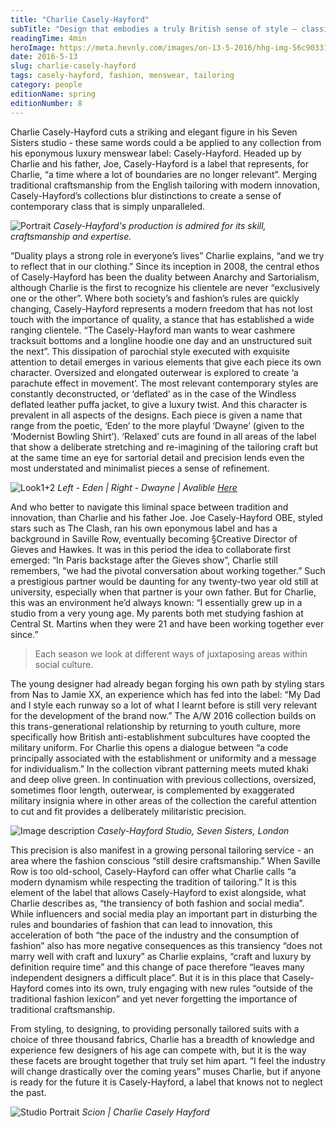 ```yaml
---
title: "Charlie Casely-Hayford"
subTitle: "Design that embodies a truly British sense of style – classic and refined "
readingTime: 4min
heroImage: https://meta.hevnly.com/images/on-13-5-2016/hhg-img-56c90331-6e23-4a75-8afd-82d62ebe5533.png
date: 2016-5-13
slug: charlie-casely-hayford
tags: casely-hayford, fashion, menswear, tailoring
category: people
editionName: spring
editionNumber: 8
---
```



Charlie Casely-Hayford cuts a striking and elegant figure in his Seven Sisters studio - these same words could a be applied to any collection from his eponymous luxury menswear label: Casely-Hayford. Headed up by Charlie and his father, Joe, Casely-Hayford is a label that represents, for Charlie, “a time where a lot of boundaries are no longer relevant”. Merging traditional craftsmanship from the English tailoring with modern innovation, Casely-Hayford’s collections blur distinctions to create a sense of contemporary class that is simply unparalleled.

![Portrait](https://meta.hevnly.com/images/on-20-5-2016/hhg-img-779051c2-d9b0-4b85-8469-2905204b72f6.png)
*Casely-Hayford's production is admired for its skill, craftsmanship and expertise.*

“Duality plays a strong role in everyone’s lives” Charlie explains, “and we try to reflect that in our clothing.” Since its inception in 2008, the central ethos of Casely-Hayford has been the duality between Anarchy and Sartorialism, although Charlie is the first to recognize his clientele are never “exclusively one or the other”. Where both society’s and fashion’s rules are quickly changing, Casely-Hayford represents a modern freedom that has not lost touch with the importance of quality, a stance that has established a wide ranging clientele. “The Casely-Hayford man wants to wear cashmere tracksuit bottoms and a longline hoodie one day and an unstructured suit the next”. This dissipation of parochial style executed with exquisite attention to detail emerges in various elements that give each piece its own character. Oversized and elongated outerwear is explored to create ‘a parachute effect in movement’. The most relevant contemporary styles are constantly deconstructed, or ‘deflated’ as in the case of the Windless deflated leather puffa jacket, to give a luxury twist. And this character is prevalent in all aspects of the designs. Each piece is given a name that range from the poetic, ‘Eden’ to the more playful ‘Dwayne’ (given to the ‘Modernist Bowling Shirt’). ‘Relaxed’ cuts are found in all areas of the label that show a deliberate stretching and re-imagining of the tailoring craft but at the same time an eye for sartorial detail and precision lends even the most understated and minimalist pieces a sense of refinement.

![Look1+2](https://meta.hevnly.com/images/on-18-5-2016/hhg-img-5b756dc8-f109-4c41-9eac-3c2f505895e8.png)
*Left - Eden | Right - Dwayne | Avalible [Here](http://www.store.casely-hayford.com/)*

And who better to navigate this liminal space between tradition and innovation, than Charlie and his father Joe. Joe Casely-Hayford OBE, styled stars such as The Clash, ran his own eponymous label and has a background in Saville Row, eventually becoming §Creative Director of Gieves and Hawkes. It was in this period the idea to collaborate first emerged: “In Paris backstage after the Gieves show”, Charlie still remembers, “we had the pivotal conversation about working together.” Such a prestigious partner would be daunting for any twenty-two year old still at university, especially when that partner is your own father. But for Charlie, this was an environment he’d always known: “I essentially grew up in a studio from a very young age. My parents both met studying fashion at Central St. Martins when they were 21 and have been working together ever since.”

>Each season we look at different ways of juxtaposing areas within social culture.

The young designer had already began forging his own path by styling stars from Nas to Jamie XX, an experience which has fed into the label: “My Dad and I style each runway so a lot of what I learnt before is still very relevant for the development of the brand now.” The A/W 2016 collection builds on this trans-generational relationship by returning to youth culture, more specifically how British anti-establishment subcultures have coopted the military uniform. For Charlie this opens a dialogue between “a code principally associated with the establishment or uniformity and a message for individualism.” In the collection vibrant patterning meets muted khaki and deep olive green. In continuation with previous collections, oversized, sometimes floor length, outerwear, is complemented by exaggerated military insignia where in other areas of the collection the careful attention to cut and fit provides a deliberately militaristic precision.

![Image description](https://meta.hevnly.com/images/on-20-5-2016/hhg-img-f41b0341-abef-489f-8cc2-f47b8700e51a.png)
*Casely-Hayford Studio, Seven Sisters, London*

This precision is also manifest in a growing personal tailoring service - an area where the fashion conscious “still desire craftsmanship.” When Saville Row is too old-school, Casely-Hayford can offer what Charlie calls “a modern dynamism while respecting the tradition of tailoring.” It is this element of the label that allows Casely-Hayford to exist alongside, what Charlie describes as, “the transiency of both fashion and social media”. While influencers and social media play an important part in disturbing the rules and boundaries of fashion that can lead to innovation, this acceleration of both “the pace of the industry and the consumption of fashion” also has more negative consequences as this transiency “does not marry well with craft and luxury” as Charlie explains, “craft and luxury by definition require time” and this change of pace therefore “leaves many independent designers a difficult place”. But it is in this place that Casely-Hayford comes into its own, truly engaging with new rules “outside of the traditional fashion lexicon” and yet never forgetting the importance of traditional craftsmanship.

From styling, to designing, to providing personally tailored suits with a choice of three thousand fabrics, Charlie has a breadth of knowledge and experience few designers of his age can compete with, but it is the way these facets are brought together that truly set him apart. “I feel the industry will change drastically over the coming years” muses Charlie, but if anyone is ready for the future it is Casely-Hayford, a label that knows not to neglect the past.

![Studio Portrait](https://meta.hevnly.com/images/on-20-5-2016/hhg-img-84ec0ac0-7ad8-47ab-8a92-7ea44c0b5d19.png)
*Scion | Charlie Casely Hayford*
